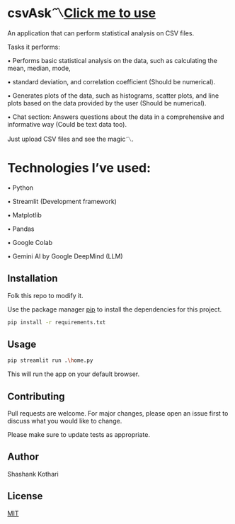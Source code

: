 # csvAsk〽️[Click me to use](https://csvask.streamlit.app/)

An application that can perform statistical analysis on CSV files.

Tasks it performs:

  •	Performs basic statistical analysis on the data, such as calculating the mean, median, mode,

  •	standard deviation, and correlation coefficient (Should be numerical).


  •	Generates plots of the data, such as histograms, scatter plots, and line plots based on the data provided by the user (Should be numerical).


  •	Chat section: Answers questions about the data in a comprehensive and informative way (Could be text data too).


Just upload CSV files and see the magic〽️.

# Technologies I’ve used:

  •	Python

  •	Streamlit (Development framework)

  •	Matplotlib

  •	Pandas

  •	Google Colab

  •	Gemini AI by Google DeepMind (LLM)


## Installation
Folk this repo to modify it.

Use the package manager [pip](https://pip.pypa.io/en/stable/) to install the dependencies for this project.

```bash
pip install -r requirements.txt

```

## Usage


```bash
pip streamlit run .\home.py        

```
This will run the app on your default browser.

## Contributing

Pull requests are welcome. For major changes, please open an issue first
to discuss what you would like to change.

Please make sure to update tests as appropriate.
## Author
Shashank Kothari

## License

[MIT](https://choosealicense.com/licenses/mit/)
